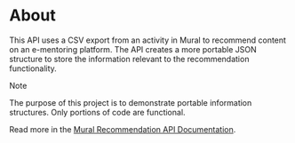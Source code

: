 # About

This API uses a CSV export from an activity in Mural to recommend content on an e-mentoring platform. The API creates a more portable JSON structure to store the information relevant to the recommendation functionality.

> [!note]
> The purpose of this project is to demonstrate portable information structures. Only portions of code are functional.

Read more in the [Mural Recommendation API Documentation]([https://github.com/jesskruse/Mural-Recommendation-API/wiki](https://jesskruse.github.io/Mural-Recommendation-API-Documentation/)https://jesskruse.github.io/Mural-Recommendation-API-Documentation/).
